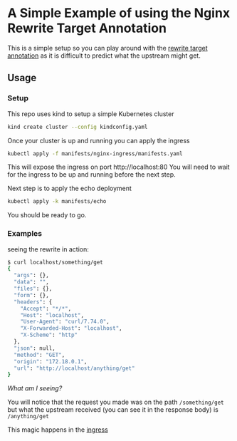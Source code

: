 # A Simple Example of using the Nginx Rewrite Target Annotation

This is a simple setup so you can play around with the [rewrite target annotation](https://kubernetes.github.io/ingress-nginx/examples/rewrite/) as it is difficult to predict what the upstream might get.

## Usage

### Setup

This repo uses kind to setup a simple Kubernetes cluster

```bash
kind create cluster --config kindconfig.yaml
```

Once your cluster is up and running you can apply the ingress

```bash
kubectl apply -f manifests/nginx-ingress/manifests.yaml
```

This will expose the ingress on port http://localhost:80
You will need to wait for the ingress to be up and running before the next step.


Next step is to apply the echo deployment

```bash
kubectl apply -k manifests/echo
```

You should be ready to go.

### Examples

seeing the rewrite in action:

```bash
$ curl localhost/something/get
{
  "args": {},
  "data": "",
  "files": {},
  "form": {},
  "headers": {
    "Accept": "*/*",
    "Host": "localhost",
    "User-Agent": "curl/7.74.0",
    "X-Forwarded-Host": "localhost",
    "X-Scheme": "http"
  },
  "json": null,
  "method": "GET",
  "origin": "172.18.0.1",
  "url": "http://localhost/anything/get"
}
```

*What am I seeing?*

You will notice that the request you made was on the path `/something/get` but what the upstream received (you can see it in the response body) is `/anything/get`

This magic happens in the [ingress](manifests/echo/ingress.yaml)

